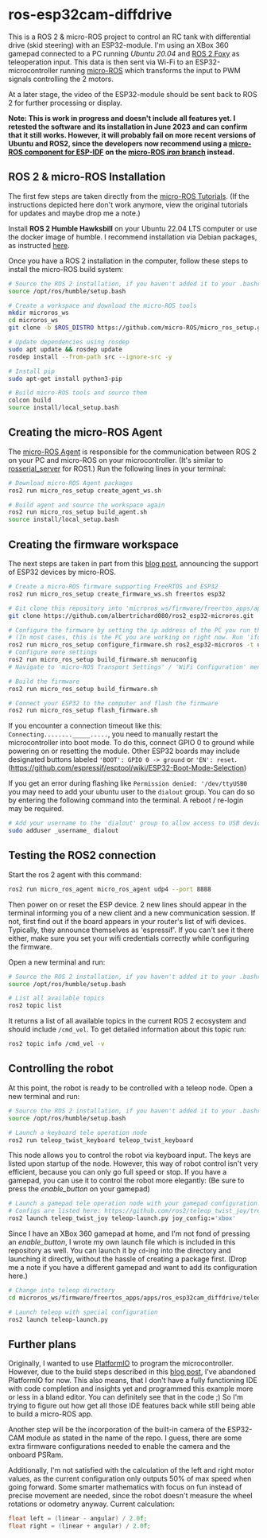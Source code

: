 # ros-esp32cam-diffdrive

This is a ROS 2 & micro-ROS project to control an RC tank with differential drive (skid steering) with an ESP32-module. 
I'm using an XBox 360 gamepad connected to a PC running *Ubuntu 20.04* and [ROS 2 Foxy](https://docs.ros.org/en/humble/index.html) as teleoperation input. 
This data is then sent via Wi-Fi to an ESP32-microcontroller running [micro-ROS](https://micro.ros.org/) which transforms the input to PWM signals controlling the 2 motors.

At a later stage, the video of the ESP32-module should be sent back to ROS 2 for further processing or display.

**Note: This is work in progress and doesn't include all features yet. I retested the software and its installation in June 2023 and can confirm that it still works. 
However, it will probably fail on more recent versions of Ubuntu and ROS2, since the developers now recommend using a [micro-ROS component for ESP-IDF](https://github.com/micro-ROS/micro_ros_espidf_component) on the [micro-ROS *iron* branch](https://github.com/micro-ROS/micro_ros_setup/tree/iron) instead.**

## ROS 2 & micro-ROS Installation

The first few steps are taken directly from the [micro-ROS Tutorials](https://micro.ros.org/docs/tutorials/core/first_application_linux/). 
(If the instructions depicted here don't work anymore, view the original tutorials for updates and maybe drop me a note.)

Install **ROS 2 Humble Hawksbill** on your Ubuntu 22.04 LTS computer or use the docker image of humble. I recommend installation via Debian packages, as instructed 
[here](https://docs.ros.org/en/humble/Installation/Ubuntu-Install-Debians.html).

Once you have a ROS 2 installation in the computer, follow these steps to install the micro-ROS build system:

```bash
# Source the ROS 2 installation, if you haven't added it to your .bashrc file.
source /opt/ros/humble/setup.bash

# Create a workspace and download the micro-ROS tools
mkdir microros_ws
cd microros_ws
git clone -b $ROS_DISTRO https://github.com/micro-ROS/micro_ros_setup.git src/micro_ros_setup

# Update dependencies using rosdep
sudo apt update && rosdep update
rosdep install --from-path src --ignore-src -y

# Install pip
sudo apt-get install python3-pip

# Build micro-ROS tools and source them
colcon build
source install/local_setup.bash
```

## Creating the micro-ROS Agent

The [micro-ROS Agent](https://github.com/micro-ROS/micro-ROS-Agent) is responsible for the communication between ROS 2 on your PC and micro-ROS on your microcontroller. 
(It's similar to [rosserial_server](http://wiki.ros.org/rosserial_server) for ROS1.)
Run the following lines in your terminal:

```bash
# Download micro-ROS Agent packages
ros2 run micro_ros_setup create_agent_ws.sh

# Build agent and source the workspace again
ros2 run micro_ros_setup build_agent.sh
source install/local_setup.bash
```

## Creating the firmware workspace

The next steps are taken in part from this [blog post](https://discourse.ros.org/t/micro-ros-porting-to-esp32/16101), announcing the support of ESP32 devices by micro-ROS.

```bash
# Create a micro-ROS firmware supporting FreeRTOS and ESP32
ros2 run micro_ros_setup create_firmware_ws.sh freertos esp32

# Git clone this repository into 'microros_ws/firmware/freertos_apps/apps' directory   
git clone https://github.com/albertrichard080/ros2_esp32-microros.git

# Configure the firmware by setting the ip address of the PC you run the micro-ROS Agent on. 
# (In most cases, this is the PC you are working on right now. Run 'ifconfig' in terminal to find out your ip address.) 
ros2 run micro_ros_setup configure_firmware.sh ros2_esp32-microros -t udp -i [agent ip address] -p 8888
# Configure more settings
ros2 run micro_ros_setup build_firmware.sh menuconfig
# Navigate to 'micro-ROS Transport Settings' / 'WiFi Configuration' menu and enter your WiFi SSID and password. Save your changes and exit the interactive menu.

# Build the firmware
ros2 run micro_ros_setup build_firmware.sh

# Connect your ESP32 to the computer and flash the firmware
ros2 run micro_ros_setup flash_firmware.sh
```
If you encounter a connection timeout like this:
`Connecting........_____.....`, you need to manually restart the microcontroller into boot mode. 
To do this, connect GPIO 0 to ground while powering on or resetting the module.
Other ESP32 boards may include designated buttons labeled `'BOOT': GPIO 0 -> ground` or `'EN': reset`. 
(https://github.com/espressif/esptool/wiki/ESP32-Boot-Mode-Selection)


If you get an error during flashing like `Permission denied: '/dev/ttyUSB0` you may need to add your ubuntu user to the `dialout` group. You can do so by entering the following command into the terminal. A reboot / re-login may be required.

```bash
# Add your username to the 'dialout' group to allow access to USB devices (remove all _). 
sudo adduser _username_ dialout
```

## Testing the ROS2 connection

Start the ros 2 agent with this command:
```bash
ros2 run micro_ros_agent micro_ros_agent udp4 --port 8888
```

Then power on or reset the ESP device. 2 new lines should appear in the terminal informing you of a new client and a new communication session. 
If not, first find out if the board appears in your router's list of wifi devices. Typically, they announce themselves as 'espressif'. 
If you can't see it there either, make sure you set your wifi credentials correctly while configuring the firmware. 

Open a new terminal and run:
```bash
# Source the ROS 2 installation, if you haven't added it to your .bashrc file.
source /opt/ros/humble/setup.bash

# List all available topics
ros2 topic list
```
It returns a list of all available topics in the current ROS 2 ecosystem and should include `/cmd_vel`.
To get detailed information about this topic run:

```bash
ros2 topic info /cmd_vel -v
```

## Controlling the robot

At this point, the robot is ready to be controlled with a teleop node. Open a new terminal and run:
```bash
# Source the ROS 2 installation, if you haven't added it to your .bashrc file.
source /opt/ros/humble/setup.bash

# Launch a keyboard tele operation node
ros2 run teleop_twist_keyboard teleop_twist_keyboard
```

This node allows you to control the robot via keyboard input. The keys are listed upon startup of the node. 
However, this way of robot control isn't very efficient, because you can only go full speed or stop.
If you have a gamepad, you can use it to control the robot more elegantly:
(Be sure to press the *enable_button* on your gamepad)

```bash
# Launch a gamepad tele operation node with your gamepad configuration. 
# Configs are listed here: https://github.com/ros2/teleop_twist_joy/tree/foxy/config 
ros2 launch teleop_twist_joy teleop-launch.py joy_config:='xbox'
```

Since I have an XBox 360 gamepad at home, and I'm not fond of pressing an *enable_button*, I wrote my own launch file which is included in this repository as well. 
You can launch it by `cd`-ing into the directory and launching it directly, without the hassle of creating a package first.
(Drop me a note if you have a different gamepad and want to add its configuration here.)

```bash
# Change into teleop directory
cd microros_ws/firmware/freertos_apps/apps/ros_esp32cam_diffdrive/teleop/launch

# Launch teleop with special configuration
ros2 launch teleop-launch.py 
```

## Further plans

Originally, I wanted to use [PlatformIO](https://platformio.org/) to program the microcontroller. 
However, due to the build steps described in this [blog post](https://discourse.ros.org/t/micro-ros-porting-to-esp32/16101), I've abandoned PlatformIO for now. 
This also means, that I don't have a fully functioning IDE with code completion and insights yet and programmed this example more or less in a bland editor. 
You can definitely see that in the code ;)
So I'm trying to figure out how get all those IDE features back while still being able to build a micro-ROS app. 
 
Another step will be the incorporation of the built-in camera of the ESP32-CAM module as stated in the name of the repo. 
I guess, there are some extra firmware configurations needed to enable the camera and the onboard PSRam.

Additionally, I'm not satisfied with the calculation of the left and right motor values, as the current configuration only outputs 50% of max speed when going forward. 
Some smarter mathematics with focus on fun instead of precise movement are needed, since the robot doesn't measure the wheel rotations or odometry anyway. Current calculation:

```C
float left = (linear - angular) / 2.0f;
float right = (linear + angular) / 2.0f;
```
